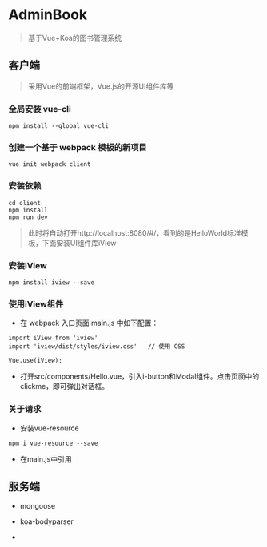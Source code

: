 # AdminBook
> 基于Vue+Koa的图书管理系统

## 客户端
> 采用Vue的前端框架，Vue.js的开源UI组件库等

### 全局安装 vue-cli

```
npm install --global vue-cli
```

### 创建一个基于 webpack 模板的新项目

```
vue init webpack client
```

### 安装依赖

```
cd client
npm install
npm run dev
```

> 此时将自动打开http://localhost:8080/#/，看到的是HelloWorld标准模板，下面安装UI组件库iView

### 安装iView

```
npm install iview --save
```

### 使用iView组件

+ 在 webpack 入口页面 main.js 中如下配置：

```
import iView from 'iview'
import 'iview/dist/styles/iview.css'   // 使用 CSS

Vue.use(iView);
```

+ 打开src/components/Hello.vue，引入i-button和Modal组件。点击页面中的clickme，即可弹出对话框。

### 关于请求

+ 安装vue-resource

```
npm i vue-resource --save
```

+ 在main.js中引用

## 服务端

+ mongoose

+ koa-bodyparser

+ 


